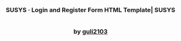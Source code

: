 <div align="center">

###  SUSYS · Login and Register Form HTML Template| SUSYS

<img src="">

### by <a href="https://github.com/guli2103">guli2103</a>

</div>